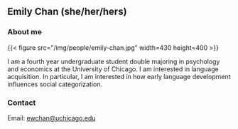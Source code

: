 ## Emily Chan (she/her/hers)

### About me

{{< figure src="/img/people/emily-chan.jpg" width=430 height=400 >}}

I am a fourth year undergraduate student double majoring in psychology and economics at the University of Chicago. I am interested in language acquisition. In particular, I am interested in how early language development influences social categorization.

### Contact 
Email: ewchan@uchicago.edu